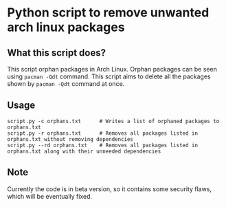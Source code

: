 # Python script to remove unwanted arch linux packages

## What this script does?
This script orphan packages in Arch Linux.
Orphan packages can be seen using ```pacman -Qdt``` command. This script aims to delete all the packages shown by ```pacman -Qdt``` command at once.

## Usage
```
script.py -c orphans.txt      # Writes a list of orphaned packages to orphans.txt
script.py -r orphans.txt      # Removes all packages listed in orphans.txt without removing dependencies
script.py --rd orphans.txt    # Removes all packages listed in orphans.txt along with their unneeded dependencies
```

## Note
Currently the code is in beta version, so it contains some security flaws, which will be eventually fixed.
